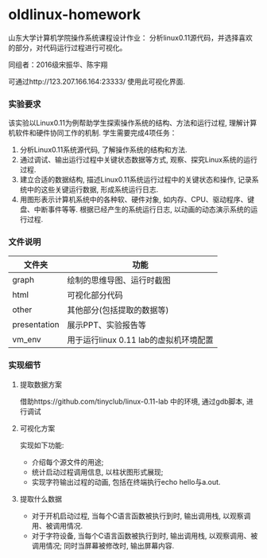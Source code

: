 # oldlinux-homework
山东大学计算机学院操作系统课程设计作业：
分析linux0.11源代码，并选择喜欢的部分，对代码运行过程进行可视化。

同组者：2016级宋振华、陈宇翔

可通过http://123.207.166.164:23333/ 使用此可视化界面.

### 实验要求

该实验以Linux0.11为例帮助学生探索操作系统的结构、方法和运行过程, 理解计算机软件和硬件协同工作的机制. 学生需要完成4项任务：

1. 分析Linux0.11系统源代码, 了解操作系统的结构和方法. 
2. 通过调试、输出运行过程中关键状态数据等方式, 观察、探究Linux系统的运行过程. 
3. 建立合适的数据结构, 描述Linux0.11系统运行过程中的关键状态和操作, 记录系统中的这些关键运行数据, 形成系统运行日志. 
4. 用图形表示计算机系统中的各种软、硬件对象, 如内存、CPU、驱动程序、键盘、中断事件等等. 根据已经产生的系统运行日志, 以动画的动态演示系统的运行过程. 

### 文件说明

| 文件夹       | 功能                                   |
| ------------ | -------------------------------------- |
| graph        | 绘制的思维导图、运行时截图             |
| html         | 可视化部分代码                         |
| other        | 其他部分(包括提取的数据等)             |
| presentation | 展示PPT、实验报告等                    |
| vm_env       | 用于运行linux 0.11 lab的虚拟机环境配置 |

### 实现细节

1. 提取数据方案

   借助https://github.com/tinyclub/linux-0.11-lab 中的环境, 通过gdb脚本, 进行调试

2. 可视化方案

   实现如下功能:

   - 介绍每个源文件的用途;
   - 统计启动过程调用信息, 以柱状图形式展现;
   - 实现字符输出过程的动画, 包括在终端执行echo hello与a.out.

3. 提取什么数据

   - 对于开机启动过程, 当每个C语言函数被执行到时, 输出调用栈, 以观察调用、被调用情况.
   - 对于字符设备, 当每个C语言函数被执行到时, 输出调用栈, 以观察调用、被调用情况; 同时当屏幕被修改时, 输出屏幕内容.
